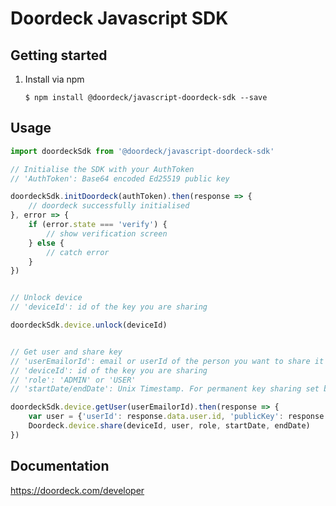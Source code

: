 # Doordeck Javascript SDK 


## Getting started

1. Install via npm

	`$ npm install @doordeck/javascript-doordeck-sdk --save`


## Usage

```javascript
import doordeckSdk from '@doordeck/javascript-doordeck-sdk'

// Initialise the SDK with your AuthToken
// 'AuthToken': Base64 encoded Ed25519 public key

doordeckSdk.initDoordeck(authToken).then(response => {
	// doordeck successfully initialised
}, error => {
	if (error.state === 'verify') {
		// show verification screen
	} else {
		// catch error
	}
})


// Unlock device
// 'deviceId': id of the key you are sharing

doordeckSdk.device.unlock(deviceId)


// Get user and share key
// 'userEmailorId': email or userId of the person you want to share it with
// 'deviceId': id of the key you are sharing
// 'role': 'ADMIN' or 'USER'
// 'startDate/endDate': Unix Timestamp. For permanent key sharing set both to null.

doordeckSdk.device.getUser(userEmailorId).then(response => {
	var user = {'userId': response.data.user.id, 'publicKey': response.data.user.publicKey, 'email': response.data.email}
	Doordeck.device.share(deviceId, user, role, startDate, endDate)
})
```

## Documentation

https://doordeck.com/developer
